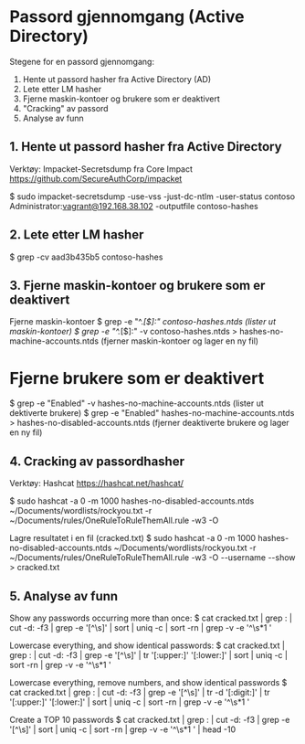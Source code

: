 # Passord gjennomgang (Active Directory)

Stegene for en passord gjennomgang:
1. Hente ut passord hasher fra Active Directory (AD)
2. Lete etter LM hasher
3. Fjerne maskin-kontoer og brukere som er deaktivert
4. "Cracking" av passord
5. Analyse av funn


## 1. Hente ut passord hasher fra Active Directory

Verktøy: Impacket-Secretsdump fra Core Impact
https://github.com/SecureAuthCorp/impacket

$ sudo impacket-secretsdump -use-vss -just-dc-ntlm -user-status contoso Administrator:vagrant@192.168.38.102 -outputfile contoso-hashes


## 2. Lete etter LM hasher

$ grep -cv aad3b435b5 contoso-hashes


## 3. Fjerne maskin-kontoer og brukere som er deaktivert 

Fjerne maskin-kontoer
$ grep -e "^.*[\$]:" contoso-hashes.ntds (lister ut maskin-kontoer)
$ grep -e "^.*[\$]:" -v contoso-hashes.ntds > hashes-no-machine-accounts.ntds (fjerner maskin-kontoer og lager en ny fil)

# Fjerne brukere som er deaktivert
$ grep -e "Enabled" -v hashes-no-machine-accounts.ntds (lister ut dektiverte brukere)
$ grep -e "Enabled" hashes-no-machine-accounts.ntds > hashes-no-disabled-accounts.ntds (fjerner deaktiverte brukere og lager en ny fil)


## 4. Cracking av passordhasher

Verktøy: Hashcat
https://hashcat.net/hashcat/

$ sudo hashcat -a 0 -m 1000 hashes-no-disabled-accounts.ntds ~/Documents/wordlists/rockyou.txt -r ~/Documents/rules/OneRuleToRuleThemAll.rule -w3 -O

Lagre resultatet i en fil (cracked.txt)
$ sudo hashcat -a 0 -m 1000 hashes-no-disabled-accounts.ntds ~/Documents/wordlists/rockyou.txt -r ~/Documents/rules/OneRuleToRuleThemAll.rule -w3 -O --username --show > cracked.txt


## 5. Analyse av funn

Show any passwords occurring more than once:
$ cat cracked.txt | grep : | cut -d: -f3 | grep -e '[^\s]' | sort | uniq -c | sort -rn | grep -v -e '^\s*1 '

Lowercase everything, and show identical passwords:
$ cat cracked.txt | grep : | cut -d: -f3 | grep -e '[^\s]' | tr '[:upper:]' '[:lower:]' | sort | uniq -c | sort -rn | grep -v -e '^\s*1 '

Lowercase everything, remove numbers, and show identical passwords
$ cat cracked.txt | grep : | cut -d: -f3 | grep -e '[^\s]' | tr -d '[:digit:]' | tr '[:upper:]' '[:lower:]' | sort | uniq -c | sort -rn | grep -v -e '^\s*1 '

Create a TOP 10 passwords
$ cat cracked.txt | grep : | cut -d: -f3 | grep -e '[^\s]' | sort | uniq -c | sort -rn | grep -v -e '^\s*1 ' | head -10







